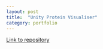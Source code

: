 ```yaml
---
layout: post
title:  "Unity Protein Visualiser"
category: portfolio
---
```


<!--end-excerpt-->

[Link to repository][repo]

[repo]: https://github.com/TMoCo/ProteinVisualiser